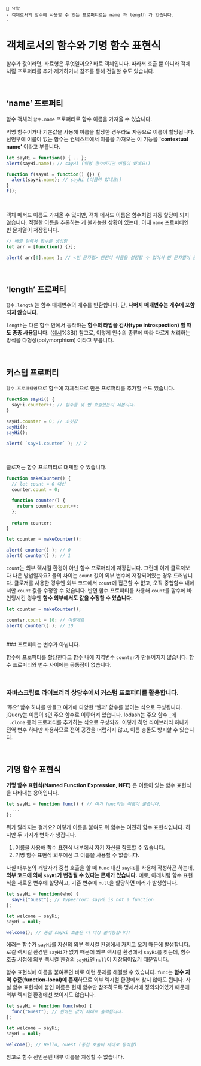 ```
📍 요약
- 객체로서의 함수에 사용할 수 있는 프로퍼티로는 name 과 length 가 있습니다.
- 

```

# 객체로서의 함수와 기명 함수 표현식

함수가 값이라면, 자료형은 무엇일까요? 바로 객체입니다.
따라서 호출 뿐 아니라 객체처럼 프로퍼티를 추가·제거하거나 참조를 통해 전달할 수도 있습니다.

<br>

## ‘name’ 프로퍼티

함수 객체의 `함수.name` 프로퍼티로 함수 이름을 가져올 수 있습니다. 

익명 함수이거나 기본값을 사용해 이름을 할당한 경우라도 자동으로 이름이 할당됩니다.
선언부에 이름이 없는 함수는 컨텍스트에서 이름을 가져오는 이 기능을 **'contextual name’** 이라고 부릅니다.

```javascript
let sayHi = function() { .. };
alert(sayHi.name); // sayHi (익명 함수이지만 이름이 있네요!)

function f(sayHi = function() {}) {
  alert(sayHi.name); // sayHi (이름이 있네요!)
}
f();
```

<br>

객체 메서드 이름도 가져올 수 있지만, 객체 메서드 이름은 함수처럼 자동 할당이 되지 않습니다.
적절한 이름을 추론하는 게 불가능한 상황이 있는데, 이때 `name` 프로퍼티엔 빈 문자열이 저장됩니다. 

```javascript
// 배열 안에서 함수를 생성함
let arr = [function() {}];

alert( arr[0].name ); // <빈 문자열> 엔진이 이름을 설정할 수 없어서 빈 문자열이 됨
```

<br>

## ‘length’ 프로퍼티

`함수.length` 는 함수 매개변수의 개수를 반환합니다.
단, **나머지 매개변수는 개수에 포함되지 않습니다.**

`length`는 다른 함수 안에서 동작하는 **함수의 타입을 검사(type introspection) 할 때도 종종 사용**됩니다.
([예시](https://ko.javascript.info/function-object#:~:text=function%20ask(,))%3B))
참고로, 이렇게 인수의 종류에 따라 다르게 처리하는 방식을 다형성(polymorphism) 이라고 부릅니다.

<br>

## 커스텀 프로퍼티

`함수.프로퍼티명`으로 함수에 자체적으로 만든 프로퍼티를 추가할 수도 있습니다.

```javascript
function sayHi() {
  sayHi.counter++; // 함수를 몇 번 호출했는지 세봅시다.
}

sayHi.counter = 0; // 초깃값
sayHi();
sayHi();

alert( `sayHi.counter` ); // 2
```

<br>

클로저는 함수 프로퍼티로 대체할 수 있습니다.

```javascript
function makeCounter() {
  // let count = 0 대신
  counter.count = 0;

  function counter() {
    return counter.count++;
  };
  
  return counter;
}

let counter = makeCounter();

alert( counter() ); // 0
alert( counter() ); // 1
```

`count`는 외부 렉시컬 환경이 아닌 함수 프로퍼티에 저장됩니다.
그런데 이게 클로저보다 나은 방법일까요?
둘의 차이는 `count` 값이 외부 변수에 저장되어있는 경우 드러납니다. 
클로저를 사용한 경우엔 외부 코드에서 `count`에 접근할 수 없고, 
오직 중첩함수 내에서만 `count` 값을 수정할 수 있습니다. 
반면 함수 프로퍼티를 사용해 `count`를 함수에 바인딩시킨 경우엔 **함수 외부에서도 값을 수정할 수 있습니다.**

```javascript
let counter = makeCounter();

counter.count = 10; // 이렇게요
alert( counter() ); // 10
```

<br> 
### 프로퍼티는 변수가 아닙니다.

함수에 프로퍼티를 할당한다고 함수 내에 지역변수 `counter`가 만들어지지 않습니다.
함수 프로퍼티와 변수 사이에는 공통점이 없습니다.

<br> 

### 자바스크립트 라이브러리 상당수에서 커스텀 프로퍼티를 활용합니다.

‘주요’ 함수 하나를 만들고 여기에 다양한 ‘헬퍼’ 함수를 붙이는 식으로 구성됩니다. 
jQuery는 이름이 `$`인 주요 함수로 이루어져 있습니다. 
lodash는 주요 함수 `_`에 `_.clone` 등의 프로퍼티를 추가하는 식으로 구성되죠. 
이렇게 하면 라이브러리 하나가 전역 변수 하나만 사용하므로 전역 공간을 더럽히지 않고, 이름 충돌도 방지할 수 있습니다.

<br>

## 기명 함수 표현식

**기명 함수 표현식(Named Function Expression, NFE)** 은 이름이 있는 함수 표현식을 나타내는 용어입니다.

```javascript
let sayHi = function func() { // 여기 func라는 이름이 붙습니다.
  ...
};
```

뭐가 달라지는 걸까요?
이렇게 이름을 붙여도 위 함수는 여전히 함수 표현식입니다. 
하지만 두 가지가 변화가 생깁니다. 

1. 이름을 사용해 함수 표현식 내부에서 자기 자신을 참조할 수 있습니다.
2. 기명 함수 표현식 외부에선 그 이름을 사용할 수 없습니다.

사실 대부분의 개발자가 중첩 호출을 할 때 `func` 대신 `sayHi`를 사용해 작성하곤 하는데,
**외부 코드에 의해 `sayHi`가 변경될 수 있다는 문제가 있습니다.**
예로, 아래처럼 함수 표현식을 새로운 변수에 할당하고, 기존 변수에 `null`을 할당하면 에러가 발생합니다.

```javascript
let sayHi = function(who) {
  sayHi("Guest"); // TypeError: sayHi is not a function
};

let welcome = sayHi;
sayHi = null;

welcome(); // 중첩 sayHi 호출은 더 이상 불가능합니다!
```

에러는 함수가 `sayHi`를 자신의 외부 렉시컬 환경에서 가지고 오기 때문에 발생합니다. 
로컬 렉시컬 환경엔 `sayHi`가 없기 때문에 외부 렉시컬 환경에서 `sayHi`를 찾는데, 
함수 호출 시점에 외부 렉시컬 환경의 `sayHi`엔 `null`이 저장되어있기 때문입니다.

함수 표현식에 이름을 붙여주면 바로 이런 문제를 해결할 수 있습니다.
`func`는 **함수 지역 수준(function-local)에 존재**하므로 외부 렉시컬 환경에서 찾지 않아도 됩니다. 
사실 함수 표현식에 붙인 이름은 현재 함수만 참조하도록 명세서에 정의되어있기 때문에 외부 렉시컬 환경에선 보이지도 않습니다.

```javascript
let sayHi = function func(who) {
  func("Guest"); // 원하는 값이 제대로 출력됩니다.
};

let welcome = sayHi;
sayHi = null;

welcome(); // Hello, Guest (중첩 호출이 제대로 동작함)
```

참고로 함수 선언문엔 내부 이름을 지정할 수 없습니다. 
